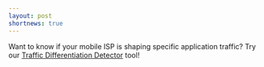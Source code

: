 ```yaml
---
layout: post
shortnews: true
---
```


Want to know if your mobile ISP is shaping specific application traffic? Try our [Traffic Differentiation Detector](http://dd.meddle.mobi/) tool!